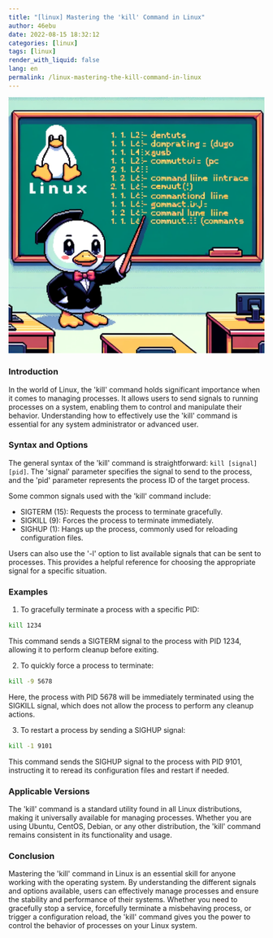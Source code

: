 ```yaml
---
title: "[linux] Mastering the 'kill' Command in Linux"
author: 46ebu
date: 2022-08-15 18:32:12 
categories: [linux]
tags: [linux]
render_with_liquid: false
lang: en
permalink: /linux-mastering-the-kill-command-in-linux
---
```


![Intro](/assets/img/post/linux.png)
### Introduction
In the world of Linux, the 'kill' command holds significant importance when it comes to managing processes. It allows users to send signals to running processes on a system, enabling them to control and manipulate their behavior. Understanding how to effectively use the 'kill' command is essential for any system administrator or advanced user.

### Syntax and Options
The general syntax of the 'kill' command is straightforward: `kill [signal] [pid]`. The 'signal' parameter specifies the signal to send to the process, and the 'pid' parameter represents the process ID of the target process. 

Some common signals used with the 'kill' command include:
- SIGTERM (15): Requests the process to terminate gracefully.
- SIGKILL (9): Forces the process to terminate immediately.
- SIGHUP (1): Hangs up the process, commonly used for reloading configuration files.

Users can also use the '-l' option to list available signals that can be sent to processes. This provides a helpful reference for choosing the appropriate signal for a specific situation.

### Examples
1. To gracefully terminate a process with a specific PID:
```bash
kill 1234
```
This command sends a SIGTERM signal to the process with PID 1234, allowing it to perform cleanup before exiting.

2. To quickly force a process to terminate:
```bash
kill -9 5678
```
Here, the process with PID 5678 will be immediately terminated using the SIGKILL signal, which does not allow the process to perform any cleanup actions.

3. To restart a process by sending a SIGHUP signal:
```bash
kill -1 9101
```
This command sends the SIGHUP signal to the process with PID 9101, instructing it to reread its configuration files and restart if needed.

### Applicable Versions
The 'kill' command is a standard utility found in all Linux distributions, making it universally available for managing processes. Whether you are using Ubuntu, CentOS, Debian, or any other distribution, the 'kill' command remains consistent in its functionality and usage.

### Conclusion
Mastering the 'kill' command in Linux is an essential skill for anyone working with the operating system. By understanding the different signals and options available, users can effectively manage processes and ensure the stability and performance of their systems. Whether you need to gracefully stop a service, forcefully terminate a misbehaving process, or trigger a configuration reload, the 'kill' command gives you the power to control the behavior of processes on your Linux system.
